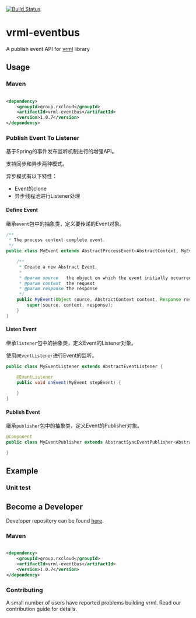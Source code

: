 [![Build Status](https://travis-ci.org/vavr-io/vavr-gson.svg?branch=master)](https://travis-ci.org/vavr-io/vavr-gson)

# vrml-eventbus

A publish event API for [vrml](https://github.com/kevinten10/vrml) library

## Usage

### Maven

```xml

<dependency>
    <groupId>group.rxcloud</groupId>
    <artifactId>vrml-eventbus</artifactId>
    <version>1.0.7</version>
</dependency>
```

### Publish Event To Listener

基于Spring的事件发布监听机制进行的增强API。

支持同步和异步两种模式。

异步模式有以下特性：
+ Event的clone
+ 异步线程池进行Listener处理

#### Define Event

继承`event`包中的抽象类，定义要传递的Event对象。

```java
/**
 * The process context complete event.
 */
public class MyEvent extends AbstractProcessEvent<AbstractContext, MyEvent> {

    /**
     * Create a new Abstract Event.
     *
     * @param source   the object on which the event initially occurred (never {@code null})
     * @param context  the request
     * @param response the response
     */
    public MyEvent(Object source, AbstractContext context, Response response) {
        super(source, context, response);
    }
}
```

#### Listen Event

继承`listener`包中的抽象类，定义Event的Listener对象。

使用`@EventListener`进行Event的监听。

```java
public class MyEventListener extends AbstractEventListener {

    @EventListener
    public void onEvent(MyEvent stepEvent) {
        
    }
}
```

#### Publish Event

继承`publisher`包中的抽象类，定义Event的Publisher对象。

```java
@Component
public class MyEventPublisher extends AbstractSyncEventPublisher<AbstractMyEvent> {

}
```

## Example

### Unit test

## Become a Developer

Developer repository can be found [here](https://github.com/kevinten10/vrml/tree/develop/vrml-eventbus).

### Maven

```xml

<dependency>
    <groupId>group.rxcloud</groupId>
    <artifactId>vrml-eventbus</artifactId>
    <version>1.0.7</version>
</dependency>
```

### Contributing

A small number of users have reported problems building vrml. Read our contribution guide for details.